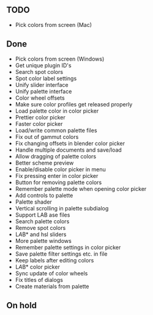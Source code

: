 ## TODO ##
* Pick colors from screen (Mac)

## Done ##
* Pick colors from screen (Windows)
* Get unique plugin ID's
* Search spot colors
* Spot color label settings
* Unify slider interface
* Unify palette interface
* Color wheel offsets
* Make sure color profiles get released properly
* Load palette color in color picker
* Prettier color picker
* Faster color picker
* Load/write common palette files
* Fix out of gammut colors
* Fix changing offsets in blender color picker
* Handle multiple documents and save/load
* Allow dragging of palette colors
* Better scheme preview
* Enable/disable color picker in menu
* Fix pressing enter in color picker
* Button for removing palette colors
* Remember palette mode when opening color picker
* Add controls to palette
* Palette shader
* Vertical scrolling in palette subdialog
* Support LAB ase files
* Search palette colors
* Remove spot colors
* L*A*B* and hsl sliders
* More palette windows
* Remember palette settings in color picker
* Save palette filter settings etc. in file
* Keep labels after editing colors
* L*A*B* color picker
* Sync update of color wheels
* Fix titles of dialogs
* Create materials from palette

## On hold ##
